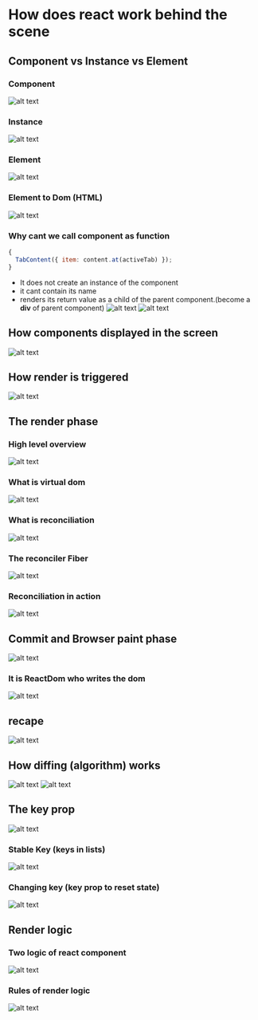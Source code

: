 # How does react work behind the scene

## Component vs Instance vs Element

### Component

![alt text](components-react.png)

### Instance

![alt text](component-instance.png)

### Element

![alt text](react-element.png)

### Element to Dom (HTML)

![alt text](elemet-to-dom.png)

### Why cant we call component as function

```jsx
{
  TabContent({ item: content.at(activeTab) });
}
```

- It does not create an instance of the component
- it cant contain its name
- renders its return value as a child of the parent component.(become a **div** of parent component)
  ![alt text](wrong-way-to-use-components.png)
  ![alt text](cant-even-mahange-own-state.png)

## How components displayed in the screen

![alt text](how-component-displayed-on-the-screen.png)

## How render is triggered

![alt text](how-render-is-trigered.png)

## The render phase

### High level overview

![alt text](render-phase.png)

### What is virtual dom

![alt text](virtual-dom.png)

### What is reconciliation

![alt text](reconciliation.png)

### The reconciler Fiber

![alt text](the-reconciler-FIBER.png)

### Reconciliation in action

![alt text](reconciliation-in-action.png)

## Commit and Browser paint phase

![alt text](the-commit-and-browserpain-phase.png)

### It is ReactDom who writes the dom

![alt text](commit-and-browserpaint-2.png)

## recape

![alt text](recape.png)

## How diffing (algorithm) works

![alt text](how-diffing-works.png)
![alt text](how-diffing-works-2.png)

## The key prop

![alt text](the-key-prop.png)

### Stable Key (keys in lists)

![alt text](keys-in-lists-stableKey.png)

### Changing key (key prop to reset state)

![alt text](key-prop-to-reset-state-ChangingKey.png)

## Render logic

### Two logic of react component

![alt text](two-logic-of-react-component.png)

### Rules of render logic

![alt text](rules-of-renderLogic.png)
